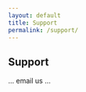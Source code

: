 ```yaml
---
layout: default
title: Support
permalink: /support/
---
```

<section class="text-center bg--dark">
    <div class="container">
        <div class="row">
            <div class="col-md-10 col-lg-8">
                <h2>Support</h2>
                <p class="lead"> ... email us ...</p>
            </div>
        </div>
    </div>
</section>
